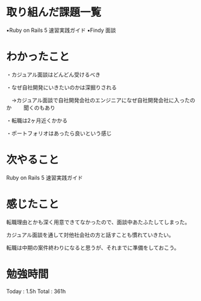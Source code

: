<h1>取り組んだ課題一覧</h1>

▪️Ruby on Rails 5 速習実践ガイド 
▪️Findy 面談

<h1>わかったこと</h1>
・カジュアル面談はどんどん受けるべき

・なぜ自社開発にいきたいのかは深掘りされる

　→カジュアル面談で自社開発会社のエンジニアになぜ自社開発会社に入ったのか
　　聞くのもあり

・転職は2ヶ月近くかかる

・ポートフォリオはあったら良いという感じ
<h1>次やること</h1>
Ruby on Rails 5 速習実践ガイド 

<h1>感じたこと</h1>
転職理由とかも深く用意できてなかったので、面談中あたふたしてしまった。

カジュアル面談を通して対他社会社の方と話すことも慣れていきたい。

転職は中期の案件終わりになると思うが、それまでに準備をしておこう。

<h1>勉強時間</h1>
Today : 1.5h Total : 361h